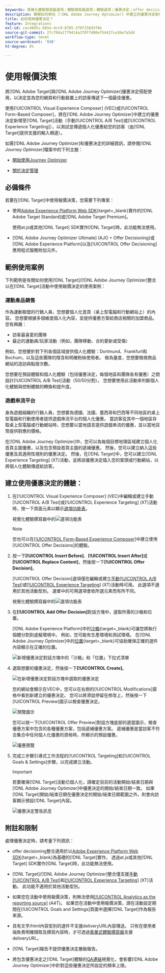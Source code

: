 ```yaml
---
keywords: 視覺化體驗撰寫器選項；體驗撰寫器選項；體驗選項；優惠決定；offer decisioning；ajo；journey optimizer
description: 瞭解如何將在 [!DNL Adobe Journey Optimizer] 中建立的優惠決定新增至活動。
title: 如何使用優惠決定？
feature: Integrations
exl-id: cec46d5c-bb5e-4cc9-8785-370f158d3f8e
source-git-commit: 2fc704a1779414a370ffd00ef5442fce36e7a5dd
workflow-type: tm+mt
source-wordcount: '938'
ht-degree: 0%

---
```


# 使用報價決策

將[!DNL Adobe Target]與[!DNL Adobe Journey Optimizer]優惠決定搭配使用，以決定並為您的網頁和行動裝置上的訪客傳遞下一個最佳優惠。

使用[!UICONTROL Visual Experience Composer] (VEC)或[!UICONTROL Form-Based Composer]，將在[!DNL Adobe Journey Optimizer]中建立的優惠決定新增至[!DNL Target]活動（手動[!UICONTROL A/B Test]或[!UICONTROL Experience Targeting]），以測試並傳遞個人化優惠給您的訪客（由[!DNL Target]提供支援的輸入頻道）。

如需[!DNL Adobe Journey Optimizer]和優惠決定的詳細資訊，請參閱&#x200B;*[!DNL Journey Optimizer]*&#x200B;檔案中的下列主題：

* [開始使用Journey Optimizer](https://experienceleague.adobe.com/docs/journey-optimizer/using/get-started/get-started.html)

* [關於決定管理](https://experienceleague.adobe.com/docs/journey-optimizer/using/offer-decisioning/get-started-decision/starting-offer-decisioning.html?lang=zh-Hant)

## 必備條件

若要在[!DNL Target]中使用報價決策，您需要下列專案：

* 使用[Adobe Experience Platform Web SDK](https://experienceleague.adobe.com/docs/target-dev/developer/client-side/aep-web-sdk.html){target=_blank}實作的[!DNL Adobe Target Standard]或[!DNL Adobe Target Premium]。

  使用at.js或其他[!DNL Target] SDK實作[!DNL Target]時，此功能無法使用。

* [!DNL Adobe Journey Optimizer Ultimate] (AJO + Offer Decisioning)或[!DNL Adobe Experience Platform]以及[!UICONTROL Offer Decisioning]應用程式服務附加元件。

## 範例使用案例

下列範例是有關如何使用[!DNL Target]/[!DNL Adobe Journey Optimizer]整合以在[!DNL Target]活動中使用報價決定的使用案例：

### 運動產品銷售

作為運動聯盟的行銷人員，您想要個人化首頁（桌上型電腦和行動網站上）的內容。 您想要根據多個維度個人化內容，並提供優惠方案給商店相關的加盟商品。 您有興趣：

* 訪客最喜愛的團隊
* 最近的運動員/玩家活動（例如，團隊移動、合約更新或受傷）

例如，您想要針對下列各個區域提供個人化體驗：Dortmund、Frankfurt和Bochum，以及這些團隊的隱含和明確粉絲使用者。 做為量度，您想要檢視商品網站的造訪與點按次數。

您想要在預設體驗和個人化體驗（包括優惠決定，每個地區和團隊各有優惠）之間設計[!UICONTROL A/B Test]活動（50/50分割）。 您想要使用此活動來判斷個人化體驗與控制體驗的轉換和提升度。

### 遊戲串流平台

身為遊戲組織的行銷人員，您想要為德國、法國、墨西哥和巴西等不同地區的桌上型電腦和行動使用者提供遊戲串流平台的個人化優惠。 當訪客從其中一個地區存取桌上型電腦或行動網站時，您想要以當地語言提供遊戲串流的優惠，並以當地貨幣提供對應的價格。

在[!DNL Adobe Journey Optimizer]中，您可以為每個目標地理區域建立個人化首頁主圖優惠，以及包含預設首頁主圖的遞補優惠。 然後，您可以建立納入這些優惠及其適用性規則的優惠決定。 然後，在[!DNL Target]中，您可以建立[!DNL Experience Targeting] (XT)活動，並將該優惠決定插入您的案頭或行動網站，以將個人化體驗傳遞給訪客。

## 建立使用優惠決定的體驗：

1. 在[!UICONTROL Visual Experience Composer] (VEC)中編輯或建立手動[!UICONTROL A/B Test]或[!UICONTROL Experience Targeting] (XT)活動時，按一下頁面元素以顯示[選項功能表](/help/main/c-experiences/c-visual-experience-composer/viztarget-options.md)。

   視覺化體驗撰寫器中的![選項功能表](assets/options-menu1.png)

   >[!NOTE]
   >
   >您也可以在[[!UICONTROL Form-Based Experience Composer]](/help/main/c-experiences/form-experience-composer.md)中建立使用[!UICONTROL Offer Decisions]的體驗。

1. 按一下&#x200B;**[!UICONTROL Insert Before]**、**[!UICONTROL Insert After]**&#x200B;或&#x200B;**[!UICONTROL Replace Content]**，然後按一下&#x200B;**[!UICONTROL Offer Decision]**。

   [!UICONTROL Offer Decision]選項僅在編輯或建立[手動[!UICONTROL A/B Test]](/help/main/c-activities/t-test-ab/test-ab.md#types)或[[!UICONTROL Experience Targeting]](/help/main/c-activities/t-experience-target/experience-target.md) (XT)活動時可用。 此選項不適用於其他活動型別。 選單中的可用選項會依所選元素而有所不同。

   視覺化體驗撰寫器中的![選項功能表](assets/options-menu.png)

1. 在&#x200B;**[!UICONTROL Add Offer Decision]**&#x200B;對話方塊中，選取所需的沙箱和位置。

   [!DNL Adobe Experience Platform]中的[沙箱](https://experienceleague.adobe.com/docs/experience-platform/sandbox/ui/overview.html){target=_blank}可讓您將執行個體分割到虛擬環境中。 例如，您可能有生產環境和測試環境。 在[!DNL Adobe Journey Optimizer]中的[位置](https://experienceleague.adobe.com/docs/journey-optimizer/using/offer-decisioning/create-components/creating-placements.html){target=_blank}可協助確保正確的選件內容顯示在正確的位置。

   ![新增優惠決定對話方塊中的「沙箱」和「位置」下拉式清單](/help/main/c-integrating-target-with-mac/ajo/assets/sandbox-placement.png)

1. 選取想要的優惠決定，然後按一下&#x200B;**[!UICONTROL Create]**。

   ![在新增優惠決定對話方塊中選取的優惠決定](assets/offer-decision.png)

   您的網站會顯示在VEC中，您可以在右側的[!UICONTROL Modifications]窗格中看到新建立的優惠決定。 您可以將滑鼠停留在修改上，然後按一下[!UICONTROL Preview]圖示以檢查優惠決定。

   ![預覽圖示](assets/preview-icon.png)

   您可以按一下[!UICONTROL Offer Preview]對話方塊底部的適當圖示，檢查優惠方案中包含的各種優惠方案，包括遞補優惠方案。 遞補優惠是當訪客不符合集合中任何個人化優惠的資格時，所顯示的預設優惠。

   ![優惠預覽](assets/offer-preview.png)

1. 完成三步驟引導式工作流程的[!UICONTROL Targeting]和[!UICONTROL Goals & Settings]步驟，以完成建立活動。

   >[!IMPORTANT]
   >
   >若要確保[!DNL Target]活動已個人化，請確定目前的活動開始/結束日期與[!DNL Adobe Journey Optimizer]中優惠決定的開始/結束日期一致。 如果[!DNL Target]開始/結束日期在優惠決定的開始/結束日期範圍之外，則會向訪客顯示預設[!DNL Target]內容。

   ![優惠決定警告訊息](/help/main/c-integrating-target-with-mac/ajo/assets/offer-decision-warning.png)

## 附註和限制

處理優惠決定時，請考量下列資訊：

* offer decisioning整合適用於以[Adobe Experience Platform Web SDK](https://experienceleague.adobe.com/docs/target-dev/developer/client-side/aep-web-sdk.html){target=_blank}為基礎的[!DNL Target]實作。 透過at.js或其他[!DNL Target] SDK實作[!DNL Target]時，此功能無法使用。

* [!DNL Target]/[!DNL Adobe Journey Optimizer]整合僅支援[手動[!UICONTROL A/B Test]](/help/main/c-activities/t-test-ab/test-ab.md#types)和[[!UICONTROL Experience Targeting]](/help/main/c-activities/t-experience-target/experience-target.md) (XT)活動。 此功能不適用於其他活動型別。

* 如果您在活動中使用報價決策，則無法使用[[!UICONTROL Analytics as the reporting source]](/help/main/c-integrating-target-with-mac/a4t/a4t.md) (A4T)。 如果您在活動中使用報價決策，請在活動設定期間在[!UICONTROL Goals and Settings]頁面中選擇[!DNL Target]作為報告來源。

* 具有文字/html內容型別的選件不支援deliveryURL內容傳送。 只有在使用者端負責明確擷取及撰寫內容時，才可透過[表單式體驗撰寫器](/help/main/c-experiences/form-experience-composer.md)支援deliveryURL。

* [!DNL Target]報告不提供優惠決定層級報告。

* 將包含優惠決定之[!DNL Target]體驗的[QA連結](/help/main/c-activities/c-activity-qa/activity-qa.md)視覺化，會影響[!DNL Adobe Journey Optimizer]中針對這些優惠決定所設定的頻率上限。
